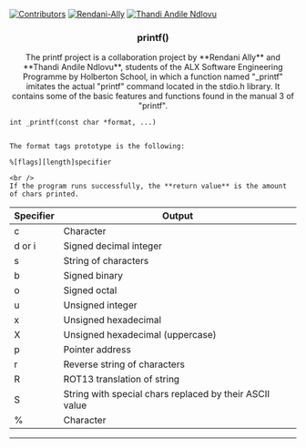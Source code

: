 [![Contributors][contributors-shield]][contributors-url]
[![Rendani-Ally][github-shield]](https://github.com/Rendani-Ally)
[![Thandi Andile Ndlovu][github-shield]](https://github.com/0506Andy)

  
<p align="center">
  <h3 align="center">printf()</h3>
<p align="center">
    The printf project is a collaboration project by **Rendani Ally** and **Thandi Andile Ndlovu**, students of the ALX Software Engineering Programme by Holberton School, in which a function named "_printf" imitates the actual "printf" command located in the stdio.h library. It contains some of the basic features and functions found in the manual 3 of "printf".
    <br />
	
	int _printf(const char *format, ...)


	The format tags prototype is the following:

	%[flags][length]specifier

    <br />
    If the program runs successfully, the **return value** is the amount of chars printed.
	
| Specifier | Output |
| ------------- | ------------- |
| c  | Character  |
| d or i | Signed decimal integer |
| s  | String of characters  |
| b  | Signed binary  |
| o  | Signed octal  |
| u  | Unsigned integer  |
| x  | Unsigned hexadecimal  |
| X  | Unsigned hexadecimal (uppercase)  |
| p  | Pointer address  |
| r  | Reverse string of characters |
| R  | ROT13 translation of string |
| S  | String with special chars replaced by their ASCII value  |
| %  | Character  |

------------
  </p>  
</p>


<!-- MARKDOWN LINKS & IMAGES -->
<!-- https://www.markdownguide.org/basic-syntax/#reference-style-links -->
[github-shield]: https://img.shields.io/badge/-GitHub-black.svg?style=for-the-badge&logo=github&colorB=555
[contributors-shield]: https://img.shields.io/github/contributors/ThemeQuest/specs-on-website.svg?style=for-the-badge
[contributors-url]: https://github.com/Rendani-Ally/printf/graphs/contributors

